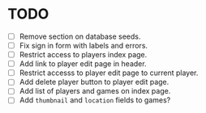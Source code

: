# TODO

- [ ] Remove section on database seeds.
- [ ] Fix sign in form with labels and errors.
- [ ] Restrict access to players index page.
- [ ] Add link to player edit page in header.
- [ ] Restrict accesss to player edit page to current player.
- [ ] Add delete player button to player edit page.
- [ ] Add list of players and games on index page.
- [ ] Add `thumbnail` and `location` fields to games?
